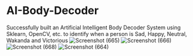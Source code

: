 # AI-Body-Decoder
Successfully built an Artificial Intelligent Body Decoder System using Sklearn, OpenCV, etc. to identify when a person is Sad, Happy, Neutral, Wakanda and Victorious
![Screenshot (665)](https://user-images.githubusercontent.com/63624329/136042242-1c9d93d5-511c-4cc3-8a28-eda08414364c.png)
![Screenshot (666)](https://user-images.githubusercontent.com/63624329/136042251-38f961dc-d203-4aac-a821-4fe4e973ebfb.png)
![Screenshot (668)](https://user-images.githubusercontent.com/63624329/136042254-42360876-1cbe-4f78-b3ad-0c77cc6107dc.png)
![Screenshot (664)](https://user-images.githubusercontent.com/63624329/136042255-239d4566-7f2e-43b8-905b-572a4a26112b.png)
